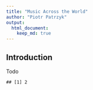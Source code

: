 ```yaml
---
title: "Music Across the World"
author: "Piotr Patrzyk"
output: 
  html_document:
    keep_md: true
---
```


## Introduction

Todo


```
## [1] 2
```

